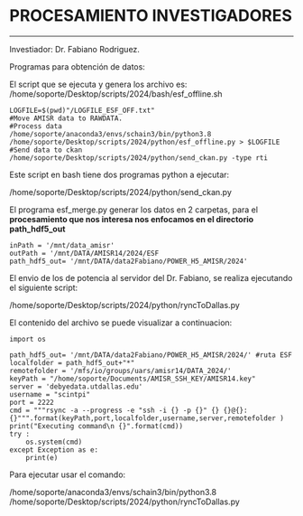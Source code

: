 # **PROCESAMIENTO INVESTIGADORES**
---

Investiador: Dr. Fabiano Rodriguez.

Programas para obtención de datos:

El script que se ejecuta y genera los archivo es:
/home/soporte/Desktop/scripts/2024/bash/esf_offline.sh

```
LOGFILE=$(pwd)"/LOGFILE_ESF_OFF.txt"
#Move AMISR data to RAWDATA.
#Process data
/home/soporte/anaconda3/envs/schain3/bin/python3.8 /home/soporte/Desktop/scripts/2024/python/esf_offline.py > $LOGFILE 
#Send data to ckan
/home/soporte/Desktop/scripts/2024/python/send_ckan.py -type rti
```

Este script en bash tiene dos programas python a ejecutar:

/home/soporte/Desktop/scripts/2024/python/send_ckan.py

El programa esf_merge.py generar los datos en 2 carpetas, para el **procesamiento que nos interesa nos enfocamos en el directorio path_hdf5_out**
```
inPath = '/mnt/data_amisr'
outPath = '/mnt/DATA/AMISR14/2024/ESF
path_hdf5_out= '/mnt/DATA/data2Fabiano/POWER_H5_AMISR/2024'
```
El envio de los de potencia al servidor del Dr. Fabiano, se realiza ejecutando el siguiente script:

/home/soporte/Desktop/scripts/2024/python/ryncToDallas.py

El contenido del archivo se puede visualizar a continuacion:
```
import os

path_hdf5_out= '/mnt/DATA/data2Fabiano/POWER_H5_AMISR/2024/' #ruta ESF
localfolder = path_hdf5_out+"*"
remotefolder = '/mfs/io/groups/uars/amisr14/DATA_2024/'
keyPath = "/home/soporte/Documents/AMISR_SSH_KEY/AMISR14.key"
server = 'debyedata.utdallas.edu'
username = "scintpi"
port = 2222
cmd = """rsync -a --progress -e "ssh -i {} -p {}" {} {}@{}:{}""".format(keyPath,port,localfolder,username,server,remotefolder )
print("Executing command\n {}".format(cmd))
try :
    os.system(cmd)
except Exception as e:
    print(e)
```

Para ejecutar usar  el comando:

/home/soporte/anaconda3/envs/schain3/bin/python3.8 /home/soporte/Desktop/scripts/2024/python/ryncToDallas.py

